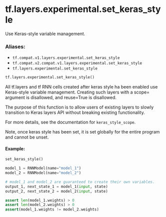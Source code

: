 <div itemscope itemtype="http://developers.google.com/ReferenceObject">
<meta itemprop="name" content="tf.layers.experimental.set_keras_style" />
<meta itemprop="path" content="Stable" />
</div>

# tf.layers.experimental.set_keras_style

Use Keras-style variable management.

### Aliases:

* `tf.compat.v1.layers.experimental.set_keras_style`
* `tf.compat.v2.compat.v1.layers.experimental.set_keras_style`
* `tf.layers.experimental.set_keras_style`

``` python
tf.layers.experimental.set_keras_style()
```

<!-- Placeholder for "Used in" -->

All tf.layers and tf RNN cells created after keras style ha been enabled
use Keras-style variable management.  Creating such layers with a
scope= argument is disallowed, and reuse=True is disallowed.

The purpose of this function is to allow users of existing layers to
slowly transition to Keras layers API without breaking existing
functionality.

For more details, see the documentation for `keras_style_scope`.

Note, once keras style has been set, it is set globally for the entire
program and cannot be unset.

#### Example:



```python
set_keras_style()

model_1 = RNNModel(name="model_1")
model_2 = RNNModel(name="model_2")

# model_1 and model_2 are guaranteed to create their own variables.
output_1, next_state_1 = model_1(input, state)
output_2, next_state_2 = model_2(input, state)

assert len(model_1.weights) > 0
assert len(model_2.weights) > 0
assert(model_1.weights != model_2.weights)
```